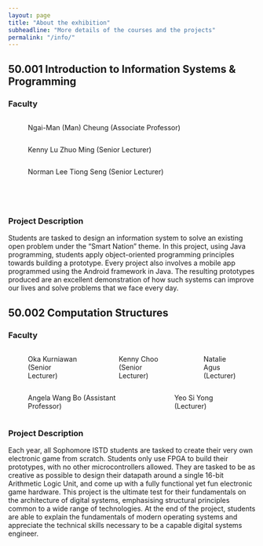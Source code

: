 ```yaml
---
layout: page
title: "About the exhibition"
subheadline: "More details of the courses and the projects"
permalink: "/info/"
---
```


## 50.001 Introduction to Information Systems & Programming

### Faculty
<div class="medium-3 columns t30"><figure>
    <img class="project-image" src="https://istd.sutd.edu.sg/files/people-istd-faculty-ngai-man-cheung.jpg" alt="">
    <figcaption>Ngai-Man (Man) Cheung (Associate Professor)</figcaption>
  </figure>
  </div>
<div class="medium-3 columns t30">
  <figure>
    <img class="project-image" src="https://istd.sutd.edu.sg/files/people-istd-faculty-kenny-lu-2020-v1.jpg" alt="">
    <figcaption>Kenny Lu Zhuo Ming (Senior Lecturer)</figcaption>
  </figure>
</div>
<div class="medium-3 columns t30">
  <figure>
    <img class="project-image" src="https://istd.sutd.edu.sg/files/people-istd-faculty-norman-lee.jpg" alt="">
    <figcaption>Norman Lee Tiong Seng (Senior Lecturer)</figcaption>
  </figure>
</div>
<div class="medium-3 columns t30" style="opacity:0;"><figure>
    <img class="project-image" src="https://istd.sutd.edu.sg/files/people-istd-faculty-ngai-man-cheung.jpg" alt="">
    <figcaption>Ngai-Man (Man) Cheung (Associate Professor)</figcaption>
  </figure></div>

### Project Description

Students are tasked to design an information system to solve an existing open problem under the “Smart Nation” theme. In this project, using Java programming, students apply object-oriented programming principles towards building a prototype. Every project also involves a mobile app programmed using the Android framework in Java. The resulting prototypes produced are an excellent demonstration of how such systems can improve our lives and solve problems that we face every day.

## 50.002 Computation Structures

### Faculty

<div class="row" style="display:flex">
  <div class="medium-3 columns t30">
    <figure>
      <img class="project-image" src="https://istd.sutd.edu.sg/files/people-istd-faculty-oka-kurniawan.jpg" alt="">
      <figcaption>Oka Kurniawan (Senior Lecturer)</figcaption>
    </figure>
  </div>

  <div class="medium-3 columns t30">
    <figure>
      <img class="project-image" src="https://istd.sutd.edu.sg/files/istd-faculty-kenny-choo-2019.jpg" alt="">
      <figcaption>Kenny Choo (Senior Lecturer)</figcaption>
    </figure>
  </div>

  <div class="medium-3 columns t30">
    <figure>
      <img class="project-image" src="https://istd.sutd.edu.sg/files/people-istd-faculty-natalieagus.jpg" alt="">
      <figcaption>Natalie Agus (Lecturer)</figcaption>
    </figure>
  </div>
</div>
<div class="row" style="display:flex">
<div class="medium-3 columns t30" >
  <figure>
    <img class="project-image" src="https://istd.sutd.edu.sg/files/xistd-faculty-angela-wang-bo-2021.jpg.pagespeed.ic.6wYryOTLAZ.jpg" alt="">
    <figcaption>Angela Wang Bo (Assistant Professor)</figcaption>
  </figure>
</div>
<div class="medium-3 columns t30">
  <figure>
    <img class="project-image" src="https://istd.sutd.edu.sg/files/xistd-faculty-yeo-si-yong-2021.jpg.pagespeed.ic.GA5_gUVdCK.jpg" alt="">
    <figcaption>Yeo Si Yong (Lecturer)</figcaption>
  </figure>
</div>
</div>

### Project Description

Each year, all Sophomore ISTD students are tasked to create their very own electronic game from scratch. Students only use FPGA to build their prototypes, with no other microcontrollers allowed. They are tasked to be as creative as possible to design their datapath around a single 16-bit Arithmetic Logic Unit, and come up with a fully functional  yet fun electronic game hardware. This project is the ultimate test for their fundamentals on the architecture of digital systems, emphasising structural principles common to a wide range of technologies. At the end of the project, students are able to explain the fundamentals of modern operating systems and appreciate the technical skills necessary to be a capable digital systems engineer.